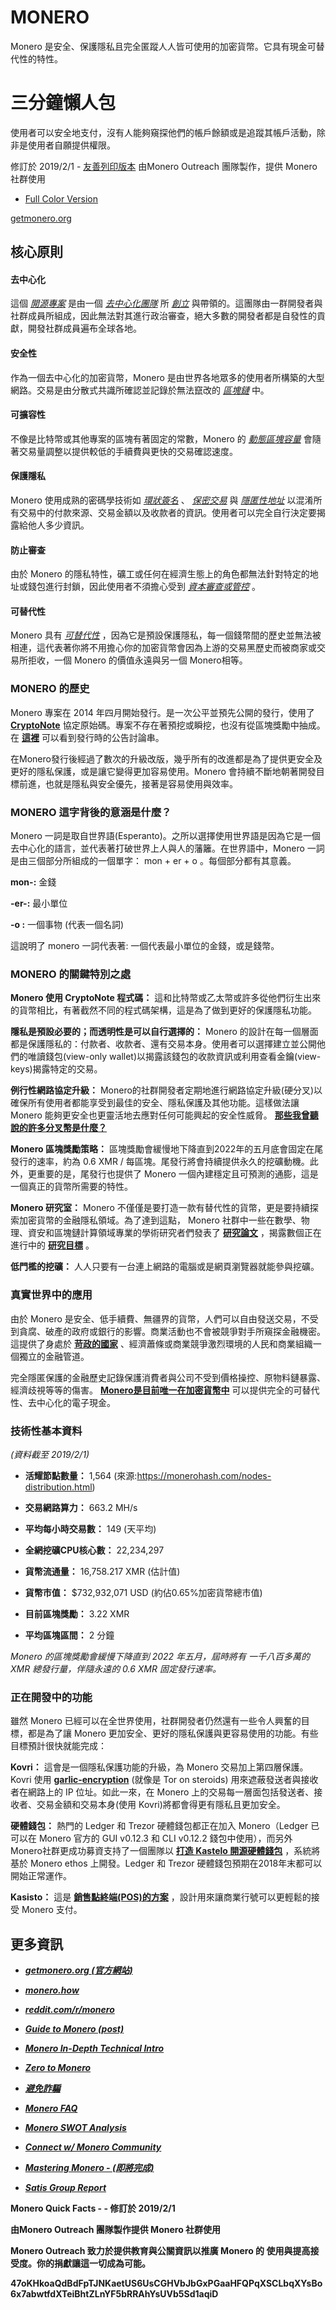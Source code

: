 # MONERO

Monero 是安全、保護隱私且完全匿蹤人人皆可使用的加密貨幣。它具有現金可替代性的特性。

# 三分鐘懶人包

使用者可以安全地支付，沒有人能夠窺探他們的帳戶餘額或是追蹤其帳戶活動，除非是使用者自願提供權限。

修訂於 2019/2/1 - [友善列印版本](http://www.monerooutreach.org/pubs/2018/QuickFacts/QuickFacts_PrinterFriendly.pdf)
由Monero Outreach 團隊製作，提供 Monero 社群使用

* [Full Color Version](http://www.monerooutreach.org/pubs/2018/QuickFacts/QuickFacts.pdf)

[getmonero.org](https://getmonero.org/)


## 核心原則

#### 去中心化

這個 _[開源專案](https://github.com/monero-project/monero)_ 是由一個 _[去中心化團隊](https://ccs.getmonero.org/funding-required/)_ 所 _[創立](https://getmonero.org/community/team/)_ 與帶領的。這團隊由一群開發者與社群成員所組成，因此無法對其進行政治審查，絕大多數的開發者都是自發性的貢獻，開發社群成員遍布全球各地。

#### 安全性

作為一個去中心化的加密貨幣，Monero 是由世界各地眾多的使用者所構築的大型網路。交易是由分散式共識所確認並記錄於無法竄改的 _[區塊鏈](https://www.mycryptopedia.com/what-is-blockchain-technology/)_ 中。

#### 可擴容性

不像是比特幣或其他專案的區塊有著固定的常數，Monero 的 _[動態區塊容量](https://www.mycryptopedia.com/block-size-explained/)_ 會隨著交易量調整以提供較低的手續費與更快的交易確認速度。

#### 保護隱私

Monero 使用成熟的密碼學技術如 _[環狀簽名](https://getmonero.org/resources/moneropedia/ringsignatures.html)_ 、 _[保密交易](https://www.mycryptopedia.com/monero-ring-confidential-transactions-ringct/)_ 與 _[隱匿性地址](https://www.mycryptopedia.com/everything-need-know-stealth-addresses/)_ 以混淆所有交易中的付款來源、交易金額以及收款者的資訊。使用者可以完全自行決定要揭露給他人多少資訊。

#### 防止審查

由於 Monero 的隱私特性，礦工或任何在經濟生態上的角色都無法針對特定的地址或錢包進行封鎖，因此使用者不須擔心受到 _[資本審查或管控](https://en.wikipedia.org/wiki/Capital_control)_ 。

#### 可替代性

Monero 具有 _[可替代性](https://getmonero.org/resources/moneropedia/fungibility.html)_ ，因為它是預設保護隱私，每一個錢幣間的歷史並無法被相連，這代表著你將不用擔心你的加密貨幣會因為上游的交易黑歷史而被商家或交易所拒收，一個 Monero 的價值永遠與另一個 Monero相等。


### MONERO 的歷史

Monero 專案在 2014 年四月開始發行。是一次公平並預先公開的發行，使用了 **[CryptoNote](https://cryptonote.org/whitepaper.pdf)** 協定原始碼。專案不存在著預挖或瞬挖，也沒有從區塊獎勵中抽成。在 **[這裡](https://bitcointalk.org/index.php?topic=563821.0)** 可以看到發行時的公告討論串。

在Monero發行後經過了數次的升級改版，幾乎所有的改進都是為了提供更安全及更好的隱私保護，或是讓它變得更加容易使用。Monero 會持續不斷地朝著開發目標前進，也就是隱私與安全優先，接著是容易使用與效率。

### MONERO 這字背後的意涵是什麼？

Monero 一詞是取自世界語(Esperanto)。之所以選擇使用世界語是因為它是一個去中心化的語言，並代表著打破世界上人與人的藩籬。在世界語中，Monero 一詞是由三個部分所組成的一個單字： mon + er + o 。每個部分都有其意義。

**mon-:** 金錢

**-er-:** 最小單位

**-o :** 一個事物 (代表一個名詞)

這說明了 monero 一詞代表著: 一個代表最小單位的金錢，或是錢幣。

### MONERO 的關鍵特別之處

**Monero 使用 CryptoNote 程式碼：** 這和比特幣或乙太幣或許多從他們衍生出來的貨幣相比，有著截然不同的程式碼架構，這是為了做到更好的保護隱私功能。

**隱私是預設必要的；而透明性是可以自行選擇的：** Monero 的設計在每一個層面都是保護隱私的：付款者、收款者、還有交易本身。使用者可以選擇建立並公開他們的唯讀錢包(view-only wallet)以揭露該錢包的收款資訊或利用查看金鑰(view-keys)揭露特定的交易。

**例行性網路協定升級：** Monero的社群開發者定期地進行網路協定升級(硬分叉)以確保所有使用者都能享受到最佳的安全、隱私保護及其他功能。這樣做法讓 Monero 能夠更安全也更靈活地去應對任何可能興起的安全性威脅。 **[那些我曾聽說的許多分叉幣是什麼？](https://bitcoinmagazine.com/articles/monero-just-hard-forked-and-it-resulted-four-new-projects/)**

**Monero 區塊獎勵策略：** 區塊獎勵會緩慢地下降直到2022年的五月底會固定在尾發行的速率，約為 0.6 XMR / 每區塊。尾發行將會持續提供永久的挖礦動機。此外，更重要的是，尾發行也提供了 Monero 一個內建穩定且可預測的通膨，這是一個真正的貨幣所需要的特性。

**Monero 研究室：** Monero 不僅僅是要打造一款有替代性的貨幣，更是要持續探索加密貨幣的金融隱私領域。為了達到這點， Monero 社群中一些在數學、物理、資安和區塊鏈計算領域專業的學術研究者們發表了 **[研究論文](https://lab.getmonero.org/)** ，揭露數個正在進行中的 **[研究目標](https://lab.getmonero.org/)** 。

**低門檻的挖礦：** 人人只要有一台連上網路的電腦或是網頁瀏覽器就能參與挖礦。

### 真實世界中的應用

由於 Monero 是安全、低手續費、無疆界的貨幣，人們可以自由發送交易，不受到貪腐、破產的政府或銀行的影響。商業活動也不會被競爭對手所窺探金融機密。這提供了身處於 **[苛政的國家](https://www.reddit.com/r/Monero/comments/6wczty/how_monero_changed_my_life/)** 、經濟蕭條或商業競爭激烈環境的人民和商業組織一個獨立的金融管道。

完全隱匿保護的金融歷史記錄保護消費者與公司不受到價格操控、原物料鏈暴露、經濟歧視等等的傷害。 **[Monero是目前唯一在加密貨幣中](https://www.reddit.com/r/Monero/comments/8k8pk9/monero_the_worlds_bestkept_secret/)** 可以提供完全的可替代性、去中心化的電子現金。

### 技術性基本資料

_(資料截至 2019/2/1)_

+ **活耀節點數量：** 1,564 (來源:https://monerohash.com/nodes-distribution.html)

+ **交易網路算力：** 663.2 MH/s

+ **平均每小時交易數：** 149 (天平均)

+ **全網挖礦CPU核心數：** 22,234,297

+ **貨幣流通量：** 16,758.217 XMR (估計值)

+ **貨幣市值：** $732,932,071 USD (約佔0.65%加密貨幣總市值)

+ **目前區塊獎勵：** 3.22 XMR

+ **平均區塊區間：** 2 分鐘

_Monero 的區塊獎勵會緩慢下降直到 2022 年五月，屆時將有 一千八百多萬的 XMR 總發行量，伴隨永遠的 0.6 XMR 固定發行速率。_

### 正在開發中的功能

雖然 Monero 已經可以在全世界使用，社群開發者仍然還有一些令人興奮的目標，都是為了讓 Monero 更加安全、更好的隱私保護與更容易使用的功能。有些目標預計很快就能完成：

**Kovri：** 這會是一個隱私保護功能的升級，為 Monero 交易加上第四層保護。 Kovri 使用 **[garlic-encryption](https://getmonero.org/resources/moneropedia/garlic-encryption.html)** (就像是 Tor on steroids) 用來遮蔽發送者與接收者在網路上的 IP 位址。如此一來，在 Monero 上的交易每一層面包括發送者、接收者、交易金額和交易本身(使用 Kovri)將都會得更有隱私且更加安全。

**硬體錢包：** 熱門的 Ledger 和 Trezor 硬體錢包都正在加入 Monero（Ledger 已可以在 Monero 官方的 GUI v0.12.3 和 CLI v0.12.2 錢包中使用），而另外 Monero社群更成功募資支持了一個團隊以 **[打造 Kastelo 開源硬體錢包](http://kastelo.org/)** ，系統將基於 Monero ethos 上開發。Ledger 和 Trezor 硬體錢包預期在2018年末都可以開始正常運作。

**Kasisto：** 這是 **[銷售點終端(POS)的方案](https://github.com/amiuhle/kasisto)** ，設計用來讓商業行號可以更輕鬆的接受 Monero 支付。

## 更多資訊

+ **_[getmonero.org (官方網站)](https://getmonero.org/)_**

+ **_[monero.how](https://www.monero.how/)_**

+ **_[reddit.com/r/monero](https://www.reddit.com/r/Monero/)_**

+ **_[Guide to Monero (post)](https://www.reddit.com/r/CryptoCurrency/comments/7ra409/your_guide_to_monero_and_why_it_has_great/)_**

+ **_[Monero In-Depth Technical Intro](https://steemit.com/monero/@sgp/7yjqso-a-monero-introduction-for-beginners)_**

+ **_[Zero to Monero](https://www.getmonero.org/library/Zero-to-Monero-1-0-0.pdf)_**

+ **_[避免詐騙](https://www.reddit.com/r/Monero/wiki/avoid)_**

+ **_[Monero FAQ](https://ww.getmonero.org/get-started/faq/)_**

+ **_[Monero SWOT Analysis]()_**

+ **_[Connect w/ Monero Community](https://getmonero.org/community/hangouts/)_**

+ **_[Mastering Monero - (即將完成)](https://masteringmonero.com/)_**

+ **_[Satis Group Report](https://research.bloomberg.com/pub/res/d37g1Q1hEhBkiRCu_ruMdMsbc0A)_**

**Monero Quick Facts - - 修訂於 2019/2/1**

**由Monero Outreach 團隊製作提供 Monero 社群使用**

**Monero Outreach 致力於提供教育與公關資訊以推廣  Monero 的 使用與提高接受度。你的捐獻讓這一切成為可能。**

**47oKHkoaQdBdFpTJNKaetUS6UsCGHVbJbGxPGaaHFQPqXSCLbqXYsBo6x7abwtfdXTeiBhtZLnYF5bRRAhYsUVb5Sd1aqiD**
